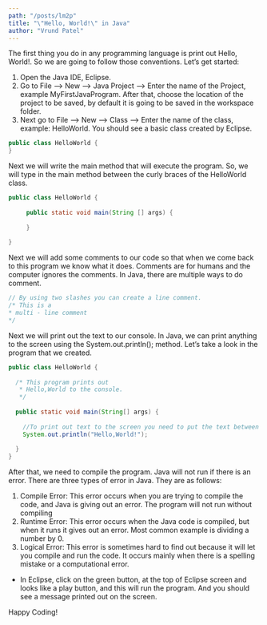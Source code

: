```yaml
---
path: "/posts/lm2p"
title: "\"Hello, World!\" in Java"
author: "Vrund Patel"
---
```


The first thing you do in any programming language is print out Hello, World!. So we are going to follow those conventions. Let’s get started:

1. Open the Java IDE, Eclipse.
2. Go to File –> New –> Java Project –> Enter the name of the Project, example MyFirstJavaProgram. After that, choose the location of the project to be saved, by default it is going to be saved in the workspace folder.
3. Next go to File –> New –> Class –> Enter the name of the class, example: HelloWorld.
You should see a basic class created by Eclipse.
```java
public class HelloWorld {
}
```
Next we will write the main method that will execute the program. So, we will type in the main method between the curly braces of the HelloWorld class.

```java
public class HelloWorld {
   
     public static void main(String [] args) {
 
     }
 
}
```

Next we will add some comments to our code so that when we come back to this program we know what it does. Comments are for humans and the computer ignores the comments. In Java, there are multiple ways to do comment.
```java
// By using two slashes you can create a line comment.
/* This is a
* multi - line comment
*/
```
Next we will print out the text to our console. In Java, we can print anything to the screen using the System.out.println(); method. Let’s take a look in the program that we created.

```java
public class HelloWorld {
  
  /* This program prints out 
   * Hello,World to the console.
   */
  
  public static void main(String[] args) {
    
    //To print out text to the screen you need to put the text between quotation marks.
    System.out.println("Hello,World!");
    
  }
}
```
After that, we need to compile the program. Java will not run if there is an error. There are three types of error in Java. They are as follows:

1. Compile Error: This error occurs when you are trying to compile the code, and Java is giving out an error. The program will not run without compiling
2. Runtime Error: This error occurs when the Java code is compiled, but when it runs it gives out an error. Most common example is dividing a number by 0.
3. Logical Error: This error is sometimes hard to find out because it will let you compile and run the code. It occurs mainly when there is a spelling mistake or a computational error.
- In Eclipse, click on the green button, at the top of Eclipse screen and looks like a play button, and this will run the program. And you should see a message printed out on the screen.

Happy Coding!